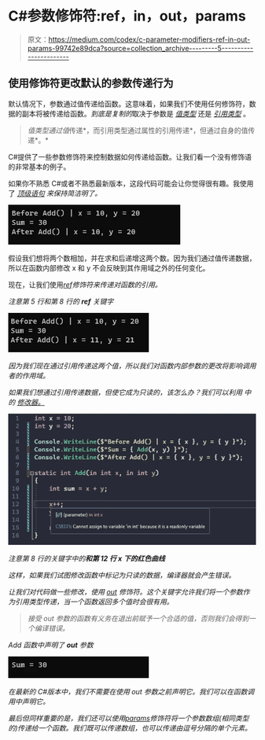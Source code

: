 # C#参数修饰符:ref，in，out，params

> 原文：<https://medium.com/codex/c-parameter-modifiers-ref-in-out-params-99742e89dca?source=collection_archive---------5----------------------->

## 使用修饰符更改默认的参数传递行为

默认情况下，参数通过值传递给函数。这意味着，如果我们不使用任何修饰符，数据的副本将被传递给函数。*到底是复制的*取决于参数是 [*值类型*](https://docs.microsoft.com/en-us/dotnet/csharp/language-reference/builtin-types/value-types) 还是 [*引用类型*](https://docs.microsoft.com/en-us/dotnet/csharp/language-reference/keywords/reference-types) 。

> *值类型通过值*传递*，而引用类型通过属性的引用传递*，但通过自身的值传递*。*

C#提供了一些参数修饰符来控制数据如何传递给函数。让我们看一个没有修饰语的非常基本的例子。

如果你不熟悉 C#或者不熟悉最新版本，这段代码可能会让你觉得很有趣。我使用了 [*顶级语句*](https://docs.microsoft.com/en-us/dotnet/csharp/whats-new/tutorials/top-level-statements) *来保持简洁明了。*

![](img/074e630707113a9991327a8bddf803d4.png)

假设我们想将两个数相加，并在求和后递增这两个数。因为我们通过值传递数据，所以在函数内部修改 x 和 y 不会反映到其作用域之外的任何变化。

现在，让我们使用[*ref*](https://docs.microsoft.com/en-us/dotnet/csharp/language-reference/keywords/ref)*修饰符来传递对函数的引用。*

*注意第 5 行和第 8 行的 **ref** 关键字*

*![](img/501e59743efd60d29193481b673401b0.png)*

*因为我们现在通过引用传递这两个值，所以我们对函数内部参数的更改将影响调用者的作用域。*

*如果我们想通过引用传递数据，但使它成为只读的，该怎么办？我们可以利用 中的 [*修改器。*](https://docs.microsoft.com/en-us/dotnet/csharp/language-reference/keywords/in-parameter-modifier)*

*![](img/ec0f1258df3ff3ea622df1e029d31901.png)*

*注意第 8 行的关键字中的**和第 12 行 x 下的红色曲线***

*这样，如果我们试图修改函数中标记为只读的数据，编译器就会产生错误。*

*让我们对代码做一些修改，使用 [*out*](https://docs.microsoft.com/en-us/dotnet/csharp/language-reference/keywords/out-parameter-modifier) 修饰符。这个关键字允许我们将一个参数作为引用类型传递，当一个函数返回多个值时会很有用。*

> *接受 out 参数的函数有义务在退出前赋予一个合适的值，否则我们会得到一个编译错误。*

*Add 函数中声明了 **out** 参数*

*![](img/dab3470708ae242083786a6c80d3ac92.png)*

*在最新的 C#版本中，我们不需要在使用 out 参数之前声明它。我们可以在函数调用中声明它。*

*最后但同样重要的是，我们还可以使用[*params*](https://docs.microsoft.com/en-us/dotnet/csharp/language-reference/keywords/params)*修饰符将一个参数数组(相同类型的)传递给一个函数。我们既可以传递数组，也可以传递由逗号分隔的单个元素。**